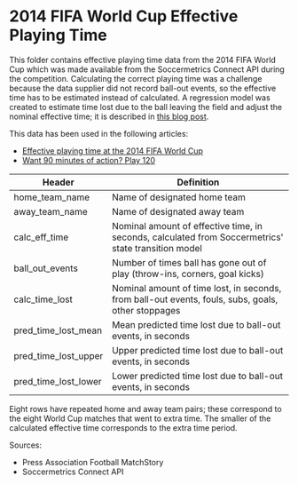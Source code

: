 2014 FIFA World Cup Effective Playing Time
==========================================

This folder contains effective playing time data from the 2014 FIFA World Cup which was made available from the 
Soccermetrics Connect API during the competition.  Calculating the correct playing time was a challenge because the 
data supplier did not record ball-out events, so the effective time has to be estimated instead of calculated.  A 
regression model was created to estimate time lost due to the ball leaving the field and adjust the nominal effective
time; it is described in [this blog post](http://www.soccermetrics.net/soccermetrics-api/estimating-time-lost-due-to-ball-out-of-play).

This data has been used in the following articles:

* [Effective playing time at the 2014 FIFA World Cup](http://www.soccermetrics.net/soccermetrics-api/effective-playing-time-2014-fifa-world-cup)
* [Want 90 minutes of action? Play 120](http://www.soccermetrics.net/team-performance/effective-time-2014-fifa-world-cup-matches-extra-time)

Header | Definition
-------|-----------
home_team_name | Name of designated home team
away_team_name | Name of designated away team
calc_eff_time | Nominal amount of effective time, in seconds, calculated from Soccermetrics' state transition model
ball_out_events | Number of times ball has gone out of play (throw-ins, corners, goal kicks)
calc_time_lost | Nominal amount of time lost, in seconds, from ball-out events, fouls, subs, goals, other stoppages
pred_time_lost_mean | Mean predicted time lost due to ball-out events, in seconds
pred_time_lost_upper | Upper predicted time lost due to ball-out events, in seconds
pred_time_lost_lower | Lower predicted time lost due to ball-out events, in seconds

Eight rows have repeated home and away team pairs; these correspond to the eight World Cup matches that went to extra
 time.  The smaller of the calculated effective time corresponds to the extra time period.

Sources: 

* Press Association Football MatchStory
* Soccermetrics Connect API